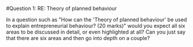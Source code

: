 #Question 1: RE: Theory of planned behaviour

In a question such as "How can the 'Theory of planned behaviour' be used to explain entrepreneurial behaviour? (20 marks)" would you expect all six areas to be discussed in detail, or even highlighted at all? Can you just say that there are six areas and then go into depth on a couple?
